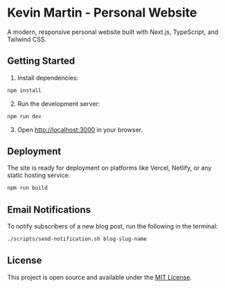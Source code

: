 # Kevin Martin - Personal Website

A modern, responsive personal website built with Next.js, TypeScript, and Tailwind CSS.

## Getting Started

1. Install dependencies:
```bash
npm install
```

2. Run the development server:
```bash
npm run dev
```

3. Open [http://localhost:3000](http://localhost:3000) in your browser.

## Deployment

The site is ready for deployment on platforms like Vercel, Netlify, or any static hosting service.

```bash
npm run build
```

## Email Notifications

To notify subscribers of a new blog post, run the following in the terminal:
```bash
./scripts/send-notification.sh blog-slug-name
```

## License

This project is open source and available under the [MIT License](LICENSE).